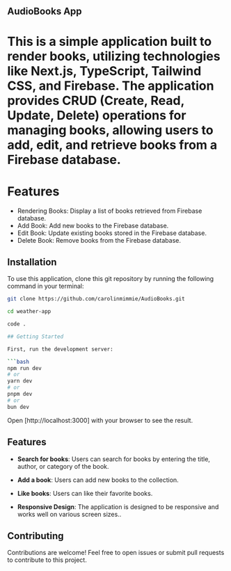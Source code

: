 ## AudioBooks App
# This is a simple application built to render books, utilizing technologies like Next.js, TypeScript, Tailwind CSS, and Firebase. The application provides CRUD (Create, Read, Update, Delete) operations for managing books, allowing users to add, edit, and retrieve books from a Firebase database.



# Features
* Rendering Books: Display a list of books retrieved from Firebase database.
* Add Book: Add new books to the Firebase database.
* Edit Book: Update existing books stored in the Firebase database.
* Delete Book: Remove books from the Firebase database.


## Installation

To use this application, clone this git repository by running the following command in your terminal:

```bash
git clone https://github.com/carolinmimmie/AudioBooks.git

cd weather-app

code .

## Getting Started

First, run the development server:

```bash
npm run dev
# or
yarn dev
# or
pnpm dev
# or
bun dev
```
Open [http://localhost:3000] with your browser to see the result.

## Features
- **Search for books**: Users can search for books by entering the title, author, or category of the book.
- **Add a book**: Users can add new books to the collection.
- **Like books**: Users can like their favorite books.

- **Responsive Design**: The application is designed to be responsive and works well on various screen sizes..

## Contributing
Contributions are welcome! Feel free to open issues or submit pull requests to contribute to this project.
